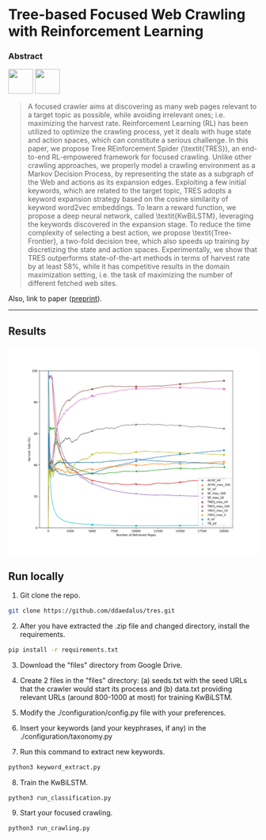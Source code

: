 # Tree-based Focused Web Crawling with Reinforcement Learning

### Abstract

<a href="url"><img src="https://github.com/ddaedalus/tres/tree/master/images/tree-frontier.png" width="50" height="50"></a>
<a href="url"><img src="https://github.com/ddaedalus/tres/tree/master/images/x.png" width="50" height="50"></a>

> A focused crawler aims at discovering as many web pages relevant to a target topic as possible, while avoiding irrelevant ones; i.e. maximizing the harvest rate. Reinforcement Learning (RL) has been utilized to optimize the crawling process, yet it deals with huge state and action spaces, which can constitute a serious challenge. In this paper, we propose Tree REinforcement Spider (\textit{TRES}), an end-to-end RL-empowered framework for focused crawling. Unlike other crawling approaches, we properly model a crawling environment as a Markov Decision Process, by representing the state as a subgraph of the Web and actions as its expansion edges. Exploiting a few initial keywords, which are related to the target topic, TRES adopts a keyword expansion strategy based on the cosine similarity of keyword word2vec embeddings. To learn a reward function, we propose a deep neural network, called \textit{KwBiLSTM}, leveraging the keywords discovered in the expansion stage. To reduce the time complexity of selecting a best action, we propose \textit{Tree-Frontier}, a two-fold decision tree, which also speeds up training by discretizing the state and action spaces. Experimentally, we show that TRES outperforms state-of-the-art methods in terms of harvest rate by at least 58\%, while it has competitive results in the domain maximization setting, i.e. the task of maximizing the number of different fetched web sites.

Also, link to paper ([preprint](https://arxiv.org/abs/2112.07620)).

---

## Results
![Results_of_Hardware](images/Results_of_Hardware.png)

## Run locally

1. Git clone the repo.

```bash
git clone https://github.com/ddaedalus/tres.git
```

2. After you have extracted the .zip file and changed directory, install the requirements.
```bash
pip install -r requirements.txt
```

3. Download the "files" directory from Google Drive.

4. Create 2 files in the "files" directory: (a) seeds.txt with the seed URLs that the crawler would start its process and (b) data.txt providing relevant URLs (around 800-1000 at most) for training KwBiLSTM.

5. Modify the ./configuration/config.py file with your preferences.

6. Insert your keywords (and your keyphrases, if any) in the ./configuration/taxonomy.py

7. Run this command to extract new keywords.
```bash
python3 keyword_extract.py
```

8. Train the KwBiLSTM.
```bash
python3 run_classification.py
```

9. Start your focused crawling.
```bash
python3 run_crawling.py
```
